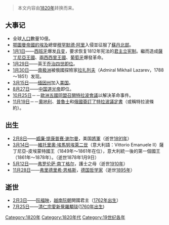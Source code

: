 > 本文内容由[1820年](https://zh.wikipedia.org/wiki/1820年)转换而来。


## 大事记

  - 全球[人口](../Page/人口.md "wikilink")數量10億。
  - [鄂圖曼帝國的](https://zh.wikipedia.org/wiki/鄂圖曼帝國 "wikilink")[埃及](../Page/埃及.md "wikilink")總督[穆罕默德·阿里](../Page/穆罕默德·阿里.md "wikilink")入侵並征服了[蘇丹北部](https://zh.wikipedia.org/wiki/蘇丹 "wikilink")。
  - [1月1日](../Page/1月1日.md "wikilink")——[西班牙](../Page/西班牙.md "wikilink")爆发[兵变](https://zh.wikipedia.org/wiki/西班牙立宪革命 "wikilink")，要求恢复1812年宪法的[君主立宪制](../Page/君主立宪制.md "wikilink")。繼而造成[薩丁尼亞王國](../Page/薩丁尼亞王國.md "wikilink")、[兩西西里王國](../Page/兩西西里王國.md "wikilink")、[葡萄牙](../Page/葡萄牙.md "wikilink")爆發革命。
  - [1月29日](../Page/1月29日.md "wikilink")——英王[乔治四世即位](https://zh.wikipedia.org/wiki/乔治四世 "wikilink")。
  - [1月30日](../Page/1月30日.md "wikilink")——[南极洲](../Page/南极洲.md "wikilink")被俄國探險家[拉扎列夫](https://zh.wikipedia.org/wiki/拉扎列夫 "wikilink")（Admiral Mikhail Lazarev，1788～1851）发现。
  - [3月15日](../Page/3月15日.md "wikilink")——[缅因州](../Page/缅因州.md "wikilink")加入[美国](https://zh.wikipedia.org/wiki/美國 "wikilink")。
  - [8月27日](../Page/8月27日.md "wikilink")——[中国](https://zh.wikipedia.org/wiki/中国 "wikilink")[道光帝](../Page/道光帝.md "wikilink")即位。
  - [10月25日](../Page/10月25日.md "wikilink")－－[歐洲](https://zh.wikipedia.org/wiki/歐洲 "wikilink")[五國同盟召開](https://zh.wikipedia.org/wiki/五國同盟 "wikilink")[特拉波會議](../Page/特拉波會議.md "wikilink")以解決革命事件。
  - [11月19日](../Page/11月19日.md "wikilink")－－[奧地利](../Page/奧地利帝國.md "wikilink")、[普魯士](../Page/普魯士.md "wikilink")和[俄國簽訂了](https://zh.wikipedia.org/wiki/俄羅斯帝國 "wikilink")[特拉波議定書](https://zh.wikipedia.org/wiki/特拉波議定書 "wikilink")（或稱特拉波條約）。

## 出生

  - [2月8日](../Page/2月8日.md "wikilink")——[威廉·提康普赛·谢尔曼](https://zh.wikipedia.org/wiki/威廉·提康普赛·谢尔曼 "wikilink")，美国[將軍](https://zh.wikipedia.org/wiki/將軍 "wikilink")（逝世[1891年](../Page/1891年.md "wikilink")）
  - [3月14日](../Page/3月14日.md "wikilink")——[維托里奧·埃馬努埃萊二世](https://zh.wikipedia.org/wiki/維托里奧·埃馬努埃萊二世 "wikilink")（意大利語：Vittorio Emanuele II）薩丁尼亞-皮埃蒙特國王（1849年～1861年在位），意大利統一後的第一個國王（1861年～1878年）。（逝世1878年1月9日）
  - [5月12日](../Page/5月12日.md "wikilink")——[弗罗伦萨·南丁格尔](https://zh.wikipedia.org/wiki/弗罗伦萨·南丁格尔 "wikilink")，護士之母（逝世[1910年](../Page/1910年.md "wikilink")）
  - [11月28日](../Page/11月28日.md "wikilink")——[弗里德里希·恩格斯](https://zh.wikipedia.org/wiki/弗里得里希·恩格斯 "wikilink")，[德国](../Page/德国.md "wikilink")[哲学家](https://zh.wikipedia.org/wiki/哲学家 "wikilink")（逝世[1895年](../Page/1895年.md "wikilink")）

## 逝世

  - [2月3日](../Page/2月3日.md "wikilink")——[阮福映](../Page/阮福映.md "wikilink")，[越南](https://zh.wikipedia.org/wiki/越南 "wikilink")[阮朝](../Page/阮朝.md "wikilink")開國君主（[1762年出生](https://zh.wikipedia.org/wiki/1762年 "wikilink")）
  - [7月25日](https://zh.wikipedia.org/wiki/7月25日 "wikilink")——[清仁宗愛新覺羅顒琰](https://zh.wikipedia.org/wiki/清仁宗 "wikilink")([1760年出生](https://zh.wikipedia.org/wiki/1760年 "wikilink"))

[Category:1820年](https://zh.wikipedia.org/wiki/Category:1820年 "wikilink") [Category:1820年代](https://zh.wikipedia.org/wiki/Category:1820年代 "wikilink") [Category:19世纪各年](https://zh.wikipedia.org/wiki/Category:19世纪各年 "wikilink")